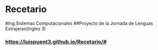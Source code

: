 # Recetario

#Ing.Sistemas Computacionales
##Proyecto de la Jornada de Lenguas Extrajeras(Ingles 3)

### https://luispuent3.github.io/Recetario/#
